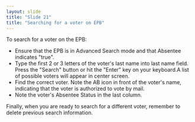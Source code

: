 ```yaml
---
layout: slide
title: "Slide 21"
title: "Searching for a voter on EPB"
---
```


To search for a voter on the EPB:

- Ensure that the EPB is in Advanced Search mode and that Absentee indicates "true".
- Type the first 2 or 3 letters of the voter's last name into last name field. Press the "Search" button or hit the "Enter" key on your keyboard.A list of possible voters will appear in center screen.
- Find the correct voter. Note the AB icon in front of the voter's name, indicating that the voter is authorized to vote by mail.
- Note the voter's Absentee Status in the last column.

Finally, when you are ready to search for a different voter, remember to delete previous search information.